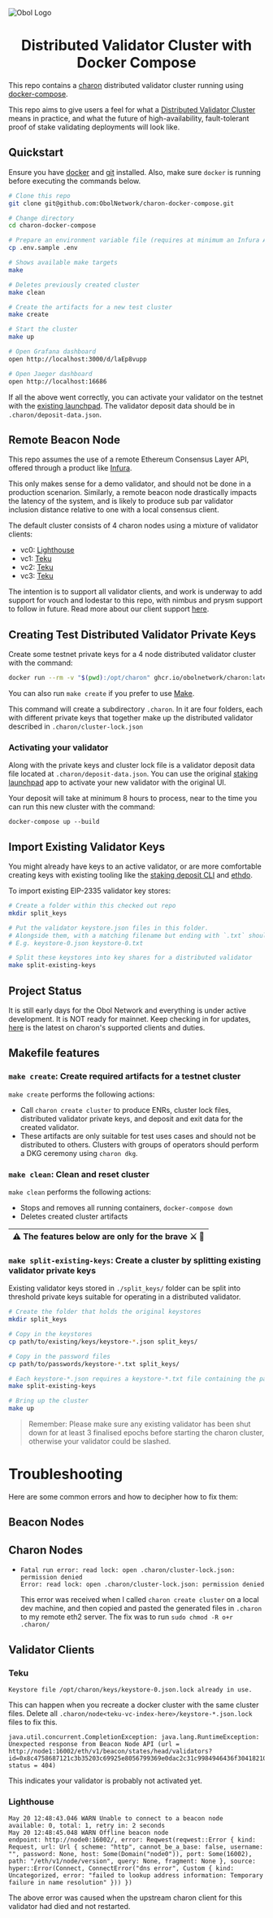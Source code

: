 ![Obol Logo](https://obol.tech/obolnetwork.png)

<h1 align="center">Distributed Validator Cluster with Docker Compose</h1>

This repo contains a [charon](https://github.com/ObolNetwork/charon) distributed validator cluster running using [docker-compose](https://docs.docker.com/compose/).

This repo aims to give users a feel for what a [Distributed Validator Cluster](https://docs.obol.tech/docs/int/key-concepts#distributed-validator-cluster) means in practice, and what the future of high-availability, fault-tolerant proof of stake validating deployments will look like.

## Quickstart

Ensure you have [docker](https://docs.docker.com/engine/install/) and [git](https://git-scm.com/downloads) installed. Also, make sure `docker` is running before executing the commands below.

```sh
# Clone this repo
git clone git@github.com:ObolNetwork/charon-docker-compose.git

# Change directory
cd charon-docker-compose

# Prepare an environment variable file (requires at minimum an Infura API endpoint for your chosen chain)
cp .env.sample .env

# Shows available make targets
make

# Deletes previously created cluster
make clean

# Create the artifacts for a new test cluster
make create

# Start the cluster
make up

# Open Grafana dashboard
open http://localhost:3000/d/laEp8vupp

# Open Jaeger dashboard
open http://localhost:16686
```

If all the above went correctly, you can activate your validator on the testnet with the [existing launchpad](https://prater.launchpad.ethereum.org/en/). The validator deposit data should be in `.charon/deposit-data.json`.

## Remote Beacon Node

This repo assumes the use of a remote Ethereum Consensus Layer API, offered through a product like [Infura](https://infura.io/).

This only makes sense for a demo validator, and should not be done in a production scenarion. Similarly, a remote beacon node drastically impacts the latency of the system, and is likely to produce sub par validator inclusion distance relative to one with a local consensus client.

The default cluster consists of 4 charon nodes using a mixture of validator clients:

- vc0: [Lighthouse](https://github.com/sigp/lighthouse)
- vc1: [Teku](https://github.com/ConsenSys/teku)
- vc2: [Teku](https://github.com/ConsenSys/teku)
- vc3: [Teku](https://github.com/ConsenSys/teku)

The intention is to support all validator clients, and work is underway to add support for vouch and lodestar to this repo, with nimbus and prysm support to follow in future. Read more about our client support [here](https://github.com/ObolNetwork/charon#supported-consensus-layer-clients).

## Creating Test Distributed Validator Private Keys

Create some testnet private keys for a 4 node distributed validator cluster with the command:

```sh
docker run --rm -v "$(pwd):/opt/charon" ghcr.io/obolnetwork/charon:latest create cluster --cluster-dir=".charon" --withdrawal-address="0x000000000000000000000000000000000000dead"
```

You can also run `make create` if you prefer to use [Make](https://www.gnu.org/software/make/).

This command will create a subdirectory `.charon`. In it are four folders, each with different private keys that together make up the distributed validator described in `.charon/cluster-lock.json`

### Activating your validator

Along with the private keys and cluster lock file is a validator deposit data file located at `.charon/deposit-data.json`. You can use the original [staking launchpad](https://prater.launchpad.ethereum.org/) app to activate your new validator with the original UI.

Your deposit will take at minimum 8 hours to process, near to the time you can run this new cluster with the command:

```
docker-compose up --build
```

## Import Existing Validator Keys

You might already have keys to an active validator, or are more comfortable creating keys with existing tooling like the [staking deposit CLI](https://github.com/ethereum/staking-deposit-cli) and [ethdo](https://github.com/wealdtech/ethdo).

To import existing EIP-2335 validator key stores:

```sh
# Create a folder within this checked out repo
mkdir split_keys

# Put the validator keystore.json files in this folder.
# Alongside them, with a matching filename but ending with `.txt` should be the password to the keystore.
# E.g. keystore-0.json keystore-0.txt

# Split these keystores into key shares for a distributed validator
make split-existing-keys
```

## Project Status

It is still early days for the Obol Network and everything is under active development.
It is NOT ready for mainnet.
Keep checking in for updates, [here](https://github.com/ObolNetwork/charon/#supported-consensus-layer-clients) is the latest on charon's supported clients and duties.

## Makefile features

### `make create`: Create required artifacts for a testnet cluster

`make create` performs the following actions:

- Call `charon create cluster` to produce ENRs, cluster lock files, distributed validator private keys, and deposit and exit data for the created validator.
- These artifacts are only suitable for test uses cases and should not be distributed to others. Clusters with groups of operators should perform a DKG ceremony using `charon dkg`.

### `make clean`: Clean and reset cluster

`make clean` performs the following actions:

- Stops and removes all running containers, `docker-compose down`
- Deletes created cluster artifacts

| ⚠️ The features below are only for the brave ⚔️ 🐉 |
| -------------------------------------------------- |

### `make split-existing-keys`: Create a cluster by splitting existing validator private keys

Existing validator keys stored in `./split_keys/` folder can be split into threshold private keys suitable for operating in a distributed validator.

```sh
# Create the folder that holds the original keystores
mkdir split_keys

# Copy in the keystores
cp path/to/existing/keys/keystore-*.json split_keys/

# Copy in the password files
cp path/to/passwords/keystore-*.txt split_keys/

# Each keystore-*.json requires a keystore-*.txt file containing the password.
make split-existing-keys

# Bring up the cluster
make up
```

> Remember: Please make sure any existing validator has been shut down for
> at least 3 finalised epochs before starting the charon cluster,
> otherwise your validator could be slashed.

# Troubleshooting

Here are some common errors and how to decipher how to fix them:

## Beacon Nodes

## Charon Nodes


-   ```
    Fatal run error: read lock: open .charon/cluster-lock.json: permission denied
    Error: read lock: open .charon/cluster-lock.json: permission denied
    ```
    This error was received when I called `charon create cluster` on a local dev machine, and then copied and pasted the generated files in `.charon` to my remote eth2 server. The fix was to run `sudo chmod -R o+r .charon/`

## Validator Clients

### Teku

```
Keystore file /opt/charon/keys/keystore-0.json.lock already in use.
```

This can happen when you recreate a docker cluster with the same cluster files. Delete all `.charon/node<teku-vc-index-here>/keystore-*.json.lock` files to fix this.

```
java.util.concurrent.CompletionException: java.lang.RuntimeException: Unexpected response from Beacon Node API (url = http://node1:16002/eth/v1/beacon/states/head/validators?id=0x8c4758687121c3b35203c69925e8056799369e0dac2c31c9984946436f3041821080a58e6c1a813b4de1007333552347, status = 404)
```

This indicates your validator is probably not activated yet.

### Lighthouse

```
May 20 12:48:43.046 WARN Unable to connect to a beacon node      available: 0, total: 1, retry in: 2 seconds
May 20 12:48:45.048 WARN Offline beacon node                     endpoint: http://node0:16002/, error: Reqwest(reqwest::Error { kind: Request, url: Url { scheme: "http", cannot_be_a_base: false, username: "", password: None, host: Some(Domain("node0")), port: Some(16002), path: "/eth/v1/node/version", query: None, fragment: None }, source: hyper::Error(Connect, ConnectError("dns error", Custom { kind: Uncategorized, error: "failed to lookup address information: Temporary failure in name resolution" })) })
```

The above error was caused when the upstream charon client for this validator had died and not restarted.